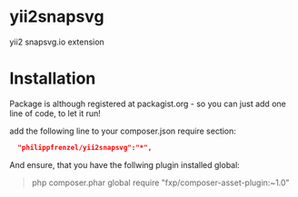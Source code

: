 # yii2snapsvg
yii2 snapsvg.io extension

Installation
============
Package is although registered at packagist.org - so you can just add one line of code, to let it run!

add the following line to your composer.json require section:
```json
  "philippfrenzel/yii2snapsvg":"*",
```

And ensure, that you have the follwing plugin installed global:

> php composer.phar global require "fxp/composer-asset-plugin:~1.0"
